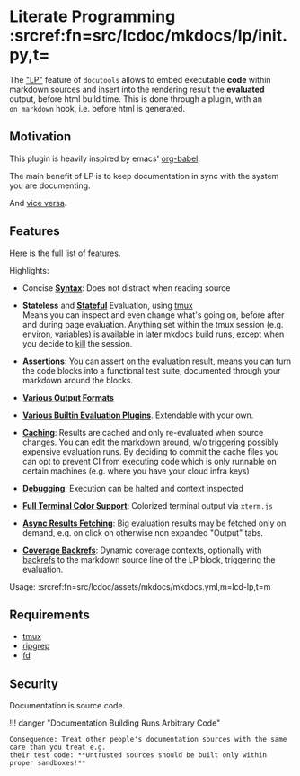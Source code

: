 # Literate Programming :srcref:fn=src/lcdoc/mkdocs/lp/__init__.py,t=

The ["LP"](https://en.wikipedia.org/wiki/Literate_programming) feature of `docutools` allows to
embed executable **code** within markdown sources and insert into the rendering result the
**evaluated** output, before html build time. This is done through a plugin, with an `on_markdown`
hook, i.e. before html is generated.



## Motivation

This plugin is heavily inspired by emacs' [org-babel](https://orgmode.org/worg/org-contrib/babel/).

The main benefit of LP is to keep documentation in sync with the system you are documenting.

And [vice versa](./parameters.md#asserts).


## Features

[Here](./parameters.md) is the full list of features.

Highlights:

- Concise **[Syntax](./syntax.md)**: Does not distract when reading source

- **Stateless** and [**Stateful**](./sessions.md) Evaluation, using
  [tmux][tmux]  
  Means you can inspect and even change what's going
  on, before after and during page evaluation. Anything set within the tmux session (e.g. environ,
  variables) is available in later mkdocs build runs, except when you decide to
  [kill](./parameters#kill_session) the session.

- [**Assertions**](./parameters.md#asserts): You can assert on the evaluation result, means you can
  turn the code blocks into a functional test suite, documented through your markdown around the
  blocks.

- [**Various Output Formats**](./parameters.md#fmt)

- [**Various Builtin Evaluation Plugins**](./plugins.md). Extendable with your own.

- [**Caching**](./eval.md): Results are cached and only re-evaluated when source changes. You can edit the
  markdown around, w/o triggering possibly expensive evaluation runs. 
  By deciding to commit the cache files you can opt to prevent CI from executing code which is only
  runnable on certain machines (e.g. where you have your cloud infra keys)

- [**Debugging**](./parameters.md#pdb): Execution can be halted and context inspected

- [**Full Terminal Color Support**](./xterm.md): Colorized terminal output via `xterm.js`  

- [**Async Results Fetching**](./async.md): Big evaluation results may be fetched only on demand, e.g. on click on
  otherwise non expanded "Output" tabs.

- [**Coverage Backrefs**](./plugins/cov_report.md): Dynamic coverage contexts, optionally with
  [backrefs](../../about/coverage.md) to the markdown source line of the LP block, triggering the evaluation.


Usage: :srcref:fn=src/lcdoc/assets/mkdocs/mkdocs.yml,m=lcd-lp,t=m

## Requirements

- [tmux][tmux]
- [ripgrep][rg]
- [fd][fd]



## Security

Documentation is source code.

!!! danger "Documentation Building Runs Arbitrary Code"

    Consequence: Treat other people's documentation sources with the same care than you treat e.g.
    their test code: **Untrusted sources should be built only within proper sandboxes!**



[tmux]: https://en.wikipedia.org/wiki/Tmux
[rg]: https://github.com/BurntSushi/ripgrep
[fd]: https://github.com/sharkdp/fd
